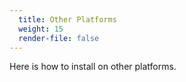 ```yaml
---
  title: Other Platforms
  weight: 15
  render-file: false
---
```


Here is how to install on other platforms.
